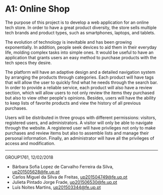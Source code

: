 # A1: Online Shop

The purpose of this project is to develop a web application for an online tech store. In order to have a great product diversity, the store sells multiple tech brands and product types, such as smartphones, laptops, and tablets.

The evolution of technology is inevitable and has been growing exponentially. In addition, people seek devices to aid them in their everyday life, molding complex tasks into simple ones. It would be useful to have an application that grants users an easy method to purchase products with the tech specs they desire.

The platform will have an adaptive design and a detailed navigation system by arranging the products through categories. Each product will have tags that will allow the user to quickly find what he needs through the search bar. In order to provide a reliable service, each product will also have a review section, which will allow users to not only review the items they purchased but also to view other people's opinions. Besides, users will have the ability to keep lists of favorite products and view the history of all previous purchases.

Users will be distributed in three groups with different permissions: visitors, registered users, and administrators. A visitor will only be able to navigate through the website. A registered user will have privileges not only to make purchases and review items but also to assemble lists and manage their personal information. Finally, an administrator will have all the privileges of access and modification.
 
***
 
GROUP1761, 12/02/2018
 
* Bárbara Sofia Lopez de Carvalho Ferreira da Silva, up201505628@fe.up.pt
* Carlos Miguel da Silva de Freitas, up201504749@fe.up.pt
* Julieta Pintado Jorge Frade, up201506530@fe.up.pt
* Luís Noites Martins, up201503344@fe.up.pt
